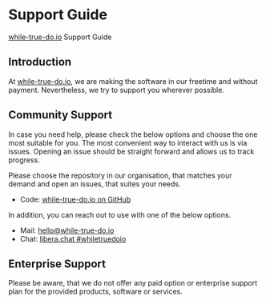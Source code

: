 # Support Guide

[while-true-do.io](https://while-true-do.io) Support Guide

## Introduction

At [while-true-do.io](https://while-true-do.io), we are making the software in
our freetime and without payment. Nevertheless, we try to support you wherever
possible.

## Community Support

In case you need help, please check the below options and choose the one most
suitable for you. The most convenient way to interact with us is via issues.
Opening an issue should be straight forward and allows us to track progress.

Please choose the repository in our organisation, that matches your demand and
open an issues, that suites your needs.

- Code: [while-true-do.io on GitHub](https://github.com/whiletruedoio)

In addition, you can reach out to use with one of the below options.

- Mail: [hello@while-true-do.io](mailto:hello@while-true-do.io)
- Chat: [libera.chat #whiletruedoio](https://web.libera.chat/gamja/#whiletruedo)

## Enterprise Support

Please be aware, that we do not offer any paid option or enterprise support plan
for the provided products, software or services.
